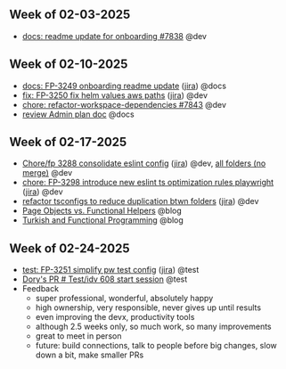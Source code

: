 ## Week of 02-03-2025

- [docs: readme update for onboarding #7838](https://github.com/seontechnologies/seon-admin-react/pull/7838) @dev

## Week of 02-10-2025

- [docs: FP-3249 onboarding readme update](https://github.com/seontechnologies/seon-admin-react/pull/7883) ([jira](https://seonteam.atlassian.net/browse/FP-3249)) @docs
- [fix: FP-3250 fix helm values aws paths](https://github.com/seontechnologies/seon-admin-react/pull/7884) ([jira](https://seonteam.atlassian.net/browse/FP-3250)) @dev
- [chore: refactor-workspace-dependencies #7843](https://github.com/seontechnologies/seon-admin-react/pull/7843) @dev
- [review Admin plan doc](https://docs.google.com/document/d/1aojIW36nHc424WaUG4AVL24QlMx_Nhy3GZnSO4CzXhA/edit?usp=drivesdk) @docs

## Week of 02-17-2025

- [Chore/fp 3288 consolidate eslint config](https://github.com/seontechnologies/seon-admin-react/pull/7890) ([jira](https://seonteam.atlassian.net/browse/FP-3288)) @dev, [all folders (no merge)](https://github.com/seontechnologies/seon-admin-react/pull/7909) @dev
- [chore: FP-3298 introduce new eslint ts optimization rules playwright](https://github.com/seontechnologies/seon-admin-react/pull/7912) ([jira](https://seonteam.atlassian.net/browse/FP-3298)) @dev
- [refactor tsconfigs to reduce duplication btwn folders](https://github.com/seontechnologies/seon-admin-react/pull/7922) ([jira](https://seonteam.atlassian.net/browse/FP-3374)) @dev
- [Page Objects vs. Functional Helpers](https://dev.to/muratkeremozcan/page-objects-vs-functional-helpers-2akj) @blog
- [Turkish and Functional Programming](https://dev.to/muratkeremozcan/turkish-and-functional-programming-a-surprisingly-perfect-match-168o) @blog

## Week of 02-24-2025

- [test: FP-3251 simplify pw test config](https://github.com/seontechnologies/seon-admin-react) ([jira](https://seonteam.atlassian.net/browse/FP-3419)) @test
- [Dory's PR # Test/idv 608 start session](https://github.com/seontechnologies/id-verification-service/pull/512/files#diff-565ca10b1a88615b684d1dde29bf30e7de4868814f236eba12687fd3a56c924eR5) @test
- Feedback
  - super professional, wonderful, absolutely happy
  - high ownership, very responsible, never gives up until results
  - even improving the devx, productivity tools
  - although 2.5 weeks only, so much work, so many improvements
  - great to meet in person
  - future: build connections, talk to people before big changes, slow down a bit, make smaller PRs
